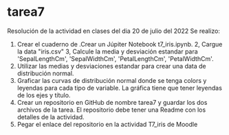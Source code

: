 # tarea7
Resolución de la actividad en clases del dia 20 de julio del 2022
Se realizo:

1. Crear el cuaderno de .Crear un Júpiter Notebook t7_iris.ipynb. 
2, Cargue la data "iris.csv"
3, Calcule la media y desviación estandar para 'SepalLengthCm', 'SepalWidthCm', 'PetalLengthCm', 'PetalWidthCm'. 
4. Utilizar las medias y desviaciones estandar para crear una data de distribución normal.
5. Graficar las curvas de distribución normal donde se tenga colors y leyendas para cada tipo de variable.  La gráfica tiene que tener leyendas de los ejes y título.   
6. Crear un repositorio en GitHub de nombre tarea7 y guardar los dos archivos de la tarea. El repositorio debe tener una Readme con los detalles de la actividad.
7. Pegar el enlace del repositorio en la actividad T7_iris de Moodle
